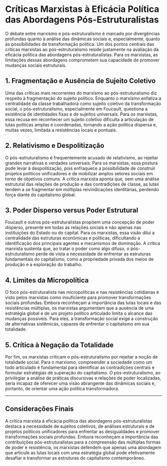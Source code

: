 # Críticas Marxistas à Eficácia Política das Abordagens Pós-Estruturalistas

O debate entre marxismo e pós-estruturalismo é marcado por divergências profundas quanto à análise das dinâmicas sociais e, especialmente, quanto às possibilidades de transformação política. Um dos pontos centrais das críticas marxistas ao pós-estruturalismo reside justamente na avaliação da eficácia política das abordagens pós-estruturalistas. Para os marxistas, as limitações dessas abordagens comprometem sua capacidade de promover mudanças sociais estruturais.

## 1. Fragmentação e Ausência de Sujeito Coletivo

Uma das críticas mais recorrentes do marxismo ao pós-estruturalismo diz respeito à fragmentação do sujeito político. Enquanto o marxismo enfatiza a centralidade da classe trabalhadora como sujeito coletivo da transformação social, o pós-estruturalismo, especialmente em Foucault, questiona a existência de identidades fixas e de sujeitos universais. Para os marxistas, essa recusa em reconhecer um sujeito coletivo dificulta a articulação de lutas políticas amplas e coordenadas, tornando a ação política dispersa e, muitas vezes, limitada a resistências locais e pontuais.

## 2. Relativismo e Despolitização

O pós-estruturalismo é frequentemente acusado de relativismo, ao rejeitar grandes narrativas e verdades universais. Para os marxistas, essa postura pode levar à despolitização, pois enfraquece a possibilidade de construir projetos políticos unificadores e de mobilizar amplos setores sociais em torno de objetivos comuns. A crítica marxista aponta que, sem uma análise estrutural das relações de produção e das contradições de classe, as lutas tendem a se fragmentar em múltiplas reivindicações identitárias, perdendo força diante do capitalismo global.

## 3. Poder Disperso versus Poder Estrutural

Foucault e outros pós-estruturalistas propõem uma concepção de poder disperso, presente em todas as relações sociais e não apenas nas instituições do Estado ou do capital. Para os marxistas, essa visão dilui a centralidade das estruturas econômicas e políticas, dificultando a identificação dos principais agentes e mecanismos de dominação. A crítica marxista sustenta que, ao tratar o poder como algo difuso, o pós-estruturalismo perde de vista a necessidade de enfrentar as estruturas fundamentais do capitalismo, como a propriedade privada dos meios de produção e a exploração do trabalho.

## 4. Limites da Micropolítica

O foco pós-estruturalista nas micropolíticas e nas resistências cotidianas é visto pelos marxistas como insuficiente para promover transformações sociais profundas. Embora reconheçam a importância das lutas locais e das resistências múltiplas, os marxistas argumentam que a ausência de uma estratégia global e de um projeto político articulado limita o alcance das mudanças possíveis. Para eles, a transformação social exige a construção de alternativas sistêmicas, capazes de enfrentar o capitalismo em sua totalidade.

## 5. Crítica à Negação da Totalidade

Por fim, os marxistas criticam o pós-estruturalismo por rejeitar a noção de totalidade social. Para o marxismo, compreender a sociedade como um todo articulado é fundamental para identificar as contradições centrais e formular estratégias de superação do capitalismo. O pós-estruturalismo, ao privilegiar a análise de práticas discursivas e relações de poder localizadas, seria incapaz de oferecer uma visão abrangente das dinâmicas sociais e, portanto, de orientar uma ação política transformadora.

---

## Considerações Finais

A crítica marxista à eficácia política das abordagens pós-estruturalistas destaca a necessidade de sujeitos coletivos, de análises estruturais e de projetos políticos unificadores para enfrentar as desigualdades e promover transformações sociais profundas. Embora reconheçam a importância das contribuições pós-estruturalistas para a compreensão das múltiplas formas de poder e resistência, os marxistas defendem que apenas uma abordagem que articule as lutas locais com uma estratégia global pode efetivamente desafiar e transformar as estruturas do capitalismo contemporâneo.